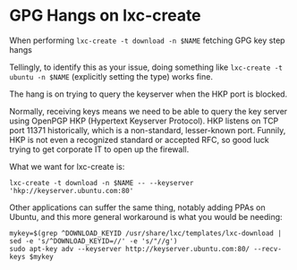 # GPG Hangs on lxc-create

When performing `lxc-create -t download -n $NAME` fetching GPG key step hangs

Tellingly, to identify this as your issue, doing something like `lxc-create -t ubuntu -n $NAME` (explicitly setting the type) works fine.

The hang is on trying to query the keyserver when the HKP port is blocked.

Normally, receiving keys means we need to be able to query the key server using OpenPGP HKP (Hypertext Keyserver Protocol). HKP listens on TCP port 11371 historically, which is a non-standard, lesser-known port. Funnily, HKP is not even a recognized standard or accepted RFC, so good luck trying to get corporate IT to open up the firewall.

What we want for lxc-create is:

	lxc-create -t download -n $NAME -- --keyserver 'hkp://keyserver.ubuntu.com:80'


Other applications can suffer the same thing, notably adding PPAs on Ubuntu, and this more general workaround is what you would be needing:

	mykey=$(grep ^DOWNLOAD_KEYID /usr/share/lxc/templates/lxc-download | sed -e 's/^DOWNLOAD_KEYID=//' -e 's/"//g')
	sudo apt-key adv --keyserver http://keyserver.ubuntu.com:80/ --recv-keys $mykey

